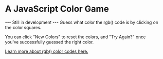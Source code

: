 # A JavaScript Color Game
--- Still in development ---
Guess what color the rgb() code is by clicking on the color squares.

You can click "New Colors" to reset the colors, and "Try Again?" once you've
successfully guessed the right color.

[Learn more about rgb() color codes here.](http://www.w3schools.com/html/html_colors.asp)
